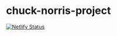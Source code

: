 # chuck-norris-project

[![Netlify Status](https://api.netlify.com/api/v1/badges/746029b2-2ae0-4235-b067-5b3616c4752e/deploy-status)](https://app.netlify.com/sites/chuck-norris-jokes-api/deploys)
